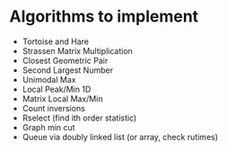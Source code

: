 # Algorithms to implement

- Tortoise and Hare
- Strassen Matrix Multiplication
- Closest Geometric Pair
- Second Largest Number
- Unimodal Max
- Local Peak/Min 1D
- Matrix Local Max/Min
- Count inversions
- Rselect (find ith order statistic)
- Graph min cut
- Queue via doubly linked list (or array, check rutimes)